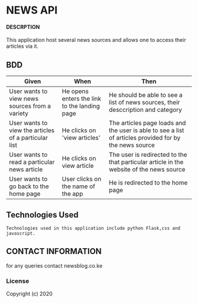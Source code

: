# NEWS API 

#### DESCRPTION
 This application host several news sources and allows one to access their articles via it.

## BDD

|Given | When | Then|
|------|-----------|-------|
|User wants to view news sources from a variety| He opens enters the link to the landing page | He should be able to see a list of news sources, their desccription and category|
|User wants to view the articles of a particular list| He clicks on 'view articles' | The articles page loads and the user is able to see a list of articles provided for by the news source|
|User wants to read a particular news article| He clicks on view article|  The user is redirected to the that particular article in the website of the news source|
|User wants to go back to the home page| User clicks on the name of the app| He is redirected to the home page|



## Technologies Used

    Technologies used in this application include python Flask,css and javascript.

## CONTACT INFORMATION
for any queries contact newsblog.co.ke


### License


Copyright (c) 2020